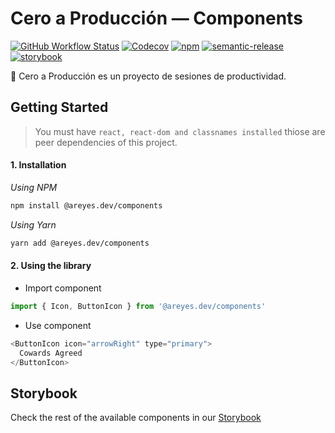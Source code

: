 # Cero a Producción — Components

[![GitHub Workflow Status](https://img.shields.io/github/workflow/status/areyesdev/components-app-productivity/Release)](https://github.com/areyesdev/components-app-productivity/workflows/release.yml) [![Codecov](https://img.shields.io/codecov/c/github/areyesdev/components-app-productivity)](https://app.codecov.io/gh/areyesdev/components-app-productivity) [![npm](https://img.shields.io/npm/v/@areyes.dev/components)](https://www.npmjs.com/package/@areyes.dev/components) [![semantic-release](https://img.shields.io/badge/%20%20%F0%9F%93%A6%F0%9F%9A%80-semantic--release-e10079.svg)](https://github.com/semantic-release/semantic-release)
[![storybook](https://raw.githubusercontent.com/storybooks/brand/master/badge/badge-storybook.svg)](https://github.com/storybooks/storybook)

🚀 Cero a Producción es un proyecto de sesiones de productividad.

## Getting Started

> You must have `react, react-dom and classnames installed` thiose are peer dependencies of this project.

#### 1. Installation

_Using NPM_

```bash
npm install @areyes.dev/components
```

_Using Yarn_

```bash
yarn add @areyes.dev/components
```

#### 2. Using the library

- Import component

```jsx
import { Icon, ButtonIcon } from '@areyes.dev/components'
```

- Use component

```js
<ButtonIcon icon="arrowRight" type="primary">
  Cowards Agreed
</ButtonIcon>
```

## Storybook

Check the rest of the available components in our [Storybook](https://components-app-productivity.vercel.app)
